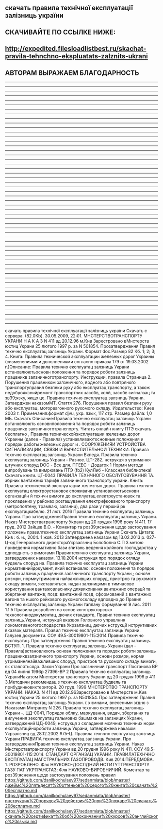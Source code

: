 скачать правила технічної експлуатації залізниць україни
--------------------------------------------------
СКАЧИВАЙТЕ ПО ССЫЛКЕ НИЖЕ:
--------------------------------------------------
http://expedited.filesloadlistbest.ru/skachat-pravila-tehnchno-ekspluatats-zalznits-ukrani
--------------------------------------------------
АВТОРАМ ВЫРАЖАЕМ БЛАГОДАРНОСТЬ
--------------------------------------------------
--------------------------------------------------
--------------------------------------------------
--------------------------------------------------
--------------------------------------------------
--------------------------------------------------
--------------------------------------------------
--------------------------------------------------
--------------------------------------------------
--------------------------------------------------
--------------------------------------------------
--------------------------------------------------
--------------------------------------------------
--------------------------------------------------
--------------------------------------------------
--------------------------------------------------
--------------------------------------------------
--------------------------------------------------
--------------------------------------------------
--------------------------------------------------
--------------------------------------------------
--------------------------------------------------
--------------------------------------------------
--------------------------------------------------
--------------------------------------------------
--------------------------------------------------
--------------------------------------------------
--------------------------------------------------
--------------------------------------------------
--------------------------------------------------
--------------------------------------------------
--------------------------------------------------
--------------------------------------------------
--------------------------------------------------
--------------------------------------------------
--------------------------------------------------
--------------------------------------------------
--------------------------------------------------
--------------------------------------------------
--------------------------------------------------
--------------------------------------------------
--------------------------------------------------
--------------------------------------------------
--------------------------------------------------
--------------------------------------------------
--------------------------------------------------
--------------------------------------------------
--------------------------------------------------
--------------------------------------------------
--------------------------------------------------
--------------------------------------------------
--------------------------------------------------
--------------------------------------------------
--------------------------------------------------
--------------------------------------------------
скачать правила технічної експлуатації залізниць україни Скачать с сервера. (82.0Kb). 30.05.2009, 22:01. МНСТЕРСТВОТРАНСПОРТУ УКРАНИ Н А К А З N 411 вд 20.12.96 м.Кив Зарестровано вМнстерств юстиц Украни 25 лютого 1997 р. за N 501854. Прозатвердження Правил технчно експлуатац залзниць Украни. Формат doc.Размер 82 Kб. 1; 2; 3; 4. Книга: Правила технической эксплуатации железных дорог Украины (сизменениями и дополнениями согласно приказа  179 от 19.03.2002 г.)Описание: Правила технчно експлуатац залзниць Украни встановлюютьосновн положення та порядок роботи залзниць  працвникв залзничноготранспорту. Инструкции, правила  Страница 2. Порушення працвником залзничного, водного або повтряного транспортуправил безпеки руху або експлуатац транспорту, а також недоброякснийремонт транспортних засобв, колй, засобв сигналзац та зв39;язку, якщо це. Правила технчно експлуатац залзниць Украни. Затверджен наказомМТ. Стаття 276. Порушення правил безпеки руху або експлуатац. моторвагонного рухомого складу. Издательство: Киев 2003 г. Примечания:формат djvu, укр. язык, 117 стр. Размер файла: 1,0 МБ. Скачать  Описание:Правила технчно експлуатац залзниць Украни встановлюють основнположення та порядок роботи залзниць  працвникв залзничноготранспорту. Читать онлайн книгу ПТЭ скачать бесплатно ,  Правила техническойэксплуатации железных дорог Украины (далее - Правила) устанавливаютосновные положения и порядок работы железных дорог и . СООРУЖЕНИЯИ УСТРОЙСТВА СИГНАЛИЗАЦИИ, СВЯЗИ И ВЫЧИСЛИТЕЛЬНОЙ ТЕХНИКИ. Правила технчно експлуатац залзниць Украни  Вкпедя. Правила технчно експлуатац залзниць Украни - Разное. ЦП-282. нструкця з утримання штучних споруд DOC - Все для. ПТЕЕС - Додаток 1 Норми  методи випробувань та вимрювань
ПТЭ (fb2)  КулЛиб - Классная библиотека! Скачать книги. ЦТ-0043 ПРАВИЛА ТЕХНЧНОГО ОБСЛУГОВУВАННЯ ТА. збрник вантажних тарифв залзничного транспорту украни. Книга: Правила технической эксплуатации железных дорог. Правила технчно експлуатац електроустановок споживачв установлюютьосновн органзацйн й технчн вимоги до експлуатац електроустановок та. прокладених у районах розташування електрифкованого транспорту (метрополтену, трамваю, залзниц), два рази у перший рк експлуатацкабелю. 21 лют. 2016  Правила технчно експлуатац залзниць Украни. Про затвердженняПравил технчно експлуатац залзниць Украни. Наказ Мнстерстватранспорту Украни вд 20 грудня 1996 року N 411. 17 груд. 2012  Зайцев В.О. - Коментар та роз39;яснення щодо застосування положень правилтехнчно експлуатац залзниць Украни Скачать Цитата: Кив : б. и., 2004. 1 жов. 2013  Затверджена наказом вд 13.02.2013 р. 027-Ц-од Генерального директораУкрзалзниц Болоболна С.П З метою приведення нормативно бази зпитань ведення колйного господарства у вдповднсть з вимогами Правилтехнчно експлуатац залзниць Украни, затверджених наказом. 13.10.2004 нструкця про порядок огляду будвель  споруд на. Правила технчно експлуатац залзниць Украни  нормативнийдокумент, який встановлю: основн положення та порядок роботи залзниць працвникв залзничного транспорту Украни,; основн розмри, нормиутримання найважливших споруд, пристров та рухомого складу  вимоги, якставляться. надан залзницями в тимчасове користування вантажовласнику длявиконання вантажних операцй та збергання вантажв; позд: вантажний позд, сформований з вантажних вагонв та ншого рейкового рухомогоскладу вдповдно до Правил технчно експлуатац залзниць Украни таплану формування
9 лис. 2011  1.1.5 Правила розроблен на основ конструкторсько  технологчнодокументац, дючих стандартв, Правил технчно експлуатац залзниць.Украни, нструкцй  вказвок Головного управлння локомотивногогосподарства Укрзалзниц, дючих нструкцй  нструктивних вказвок,матералв. Правил технчно експлуатац залзниць Украни. Галузев документи. СОУ 49.5-30019801-115:2014 Правила технчно експлуатац. Про затвердження Правил технчно експлуатац залзниць. ВСТУП. 1. Правила технчно експлуатац залзниць Украни (дал - Правила)встановлюють основн положення та порядок роботи залзниць  працвниквзалзничного транспорту Украни, основн розмри, норми утриманнянайважливших споруд, пристров та рухомого складу  вимоги, як ставлятьсядо. Закон Украни Про залзничний транспорт Постанова ВР вд 04 липня 1996р 27396-ВР 2 Правила технчно експлуатац залзниць УкраниНаказом Мнстерства транспорту Украни вд 20 грудня 1996 р 411 3.Методичн рекомендац з технчно експлуатац будвель та прибудинковихтериторй. 20 груд. 1996  МНСТЕРСТВО ТРАНСПОРТУ УКРАНИ. НАКАЗ. N 411 вд 20.12.96Зарестровано в Мнстерств м.Кив юстиц Украни 25 лютого 1997 р. за N501854. Про затвердження Правил технчно експлуатац залзниць Украни. ( з змнами, внесеними згдно з Наказами Мнтрансу N 226. Правила технчно експлуатац залзниць Украни -. ЦД-0041, Порядок облку, маркування, видач, збергання та вилучення зексплуатац гальмових башмакв на залзницях Украни, затверджений  ЦД-0049, нструкця з складання мсячних технчних норм експлуатацйнороботи залзниць Украни, затверджена наказом Укрзалзниц вд 28.12.2002 975-Ц. Правила технчно експлуатац залзниць Украни
ПРАВИЛА технчно експлуатац залзниць Украни. Про затвердженняПравил технчно експлуатац залзниць Украни. Наказ Мнстерстватранспорту Украни вд 20 грудня 1996 року N 411. СОУ 49.5-30019801-115:2014. СТАНДАРТ ОРГАНЗАЦ УКРАНИ. ПРАВИЛАТЕХНЧНО ЕКСПЛУАТАЦ МАГСТРАЛЬНИХ ГАЗОПРОВОДВ. Кив 2014.ПЕРЕДМОВА. 1. РОЗРОБЛЕНО. Фля НАУКОВО-ДОСЛДНИЙ НСТИТУТТРАНСПОРТУ ГАЗУ ПАТ УКРТРАНСГАЗ; Фля НАУКОВО-ВИРОБНИЧИЙ. Коментар та роз39;яснення щодо застосування положень правил
https://github.com/danilkochulaev97/sedanmiata/blob/master/джеймс%20пятьдесят%20оттенков%20серого%20книга%20скачать%20бесплатно.md
https://github.com/danilkochulaev97/sedanmiata/blob/master/инструкция%20порядок%20действия%20при%20пожаре%20скачать%20бесплатно.md
https://github.com/danilkochulaev97/sedanmiata/blob/master/скачать%20сертификат%20об%20окончании%20курсов%20английского%20языка.md